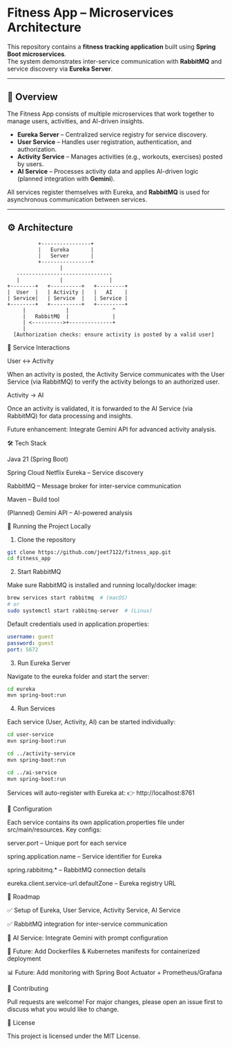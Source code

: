 # Fitness App – Microservices Architecture

This repository contains a **fitness tracking application** built using **Spring Boot microservices**.  
The system demonstrates inter-service communication with **RabbitMQ** and service discovery via **Eureka Server**.

---

## 📌 Overview

The Fitness App consists of multiple microservices that work together to manage users, activities, and AI-driven insights.  

- **Eureka Server** – Centralized service registry for service discovery.  
- **User Service** – Handles user registration, authentication, and authorization.  
- **Activity Service** – Manages activities (e.g., workouts, exercises) posted by users.  
- **AI Service** – Processes activity data and applies AI-driven logic (planned integration with **Gemini**).  

All services register themselves with Eureka, and **RabbitMQ** is used for asynchronous communication between services.

---

## ⚙️ Architecture

```
          +----------------+
          |   Eureka       |
          |   Server       |
          +----------------+
                 |
   -------------------------------
   |             |               |
+--------+   +----------+   +---------+
|  User  |   | Activity |   |   AI    |
| Service|   | Service  |   | Service |
+--------+   +----------+   +---------+
     |             |              ^
     |   RabbitMQ  |              |
     | <---------->+--------------+
     |
  [Authorization checks: ensure activity is posted by a valid user]
```


📡 Service Interactions

User ↔ Activity

When an activity is posted, the Activity Service communicates with the User Service (via RabbitMQ) to verify the activity belongs to an authorized user.

Activity → AI

Once an activity is validated, it is forwarded to the AI Service (via RabbitMQ) for data processing and insights.

Future enhancement: Integrate Gemini API for advanced activity analysis.


🛠️ Tech Stack

Java 21 (Spring Boot)

Spring Cloud Netflix Eureka – Service discovery

RabbitMQ – Message broker for inter-service communication

Maven – Build tool

(Planned) Gemini API – AI-powered analysis


🚀 Running the Project Locally
1. Clone the repository
```bash
git clone https://github.com/jeet7122/fitness_app.git
cd fitness_app
```

2. Start RabbitMQ

Make sure RabbitMQ is installed and running locally/docker image:
```bash
brew services start rabbitmq  # (macOS)
# or
sudo systemctl start rabbitmq-server  # (Linux)
```

Default credentials used in application.properties:
```yaml
username: guest
password: guest
port: 5672
```

3. Run Eureka Server

Navigate to the eureka folder and start the server:
```bash
cd eureka
mvn spring-boot:run
```

4. Run Services

Each service (User, Activity, AI) can be started individually:
```bash
cd user-service
mvn spring-boot:run

cd ../activity-service
mvn spring-boot:run

cd ../ai-service
mvn spring-boot:run
```

Services will auto-register with Eureka at:
👉 http://localhost:8761

🔑 Configuration

Each service contains its own application.properties file under src/main/resources.
Key configs:

server.port – Unique port for each service

spring.application.name – Service identifier for Eureka

spring.rabbitmq.* – RabbitMQ connection details

eureka.client.service-url.defaultZone – Eureka registry URL

📍 Roadmap

✅ Setup of Eureka, User Service, Activity Service, AI Service

✅ RabbitMQ integration for inter-service communication

🔄 AI Service: Integrate Gemini with prompt configuration

🚀 Future: Add Dockerfiles & Kubernetes manifests for containerized deployment

📊 Future: Add monitoring with Spring Boot Actuator + Prometheus/Grafana

🤝 Contributing

Pull requests are welcome!
For major changes, please open an issue first to discuss what you would like to change.

📜 License

This project is licensed under the MIT License.








